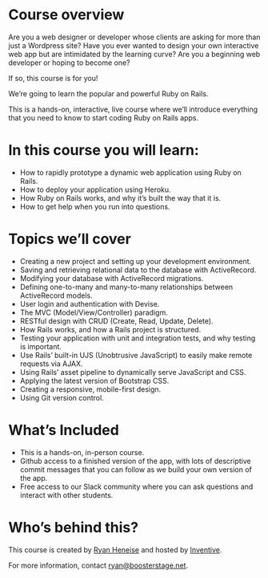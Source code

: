 # Course overview

Are you a web designer or developer whose clients are asking for  more than just a Wordpress site? Have you ever wanted to design your own interactive web app but are intimidated by the learning curve? Are you a beginning web developer or hoping to become one? 

If so, this course is for you! 

We’re going to learn the popular and powerful Ruby on Rails. 

This is a hands-on, interactive, live course where we’ll introduce everything that you need to know to start coding Ruby on Rails apps. 


# In this course you will learn: 

- How to rapidly prototype a dynamic web application using Ruby on Rails. 
- How to deploy your application using Heroku.
- How Ruby on Rails works, and why it’s built the way that it is. 
- How to get help when you run into questions. 

# Topics we’ll cover

- Creating a new project and setting up your development environment. 
- Saving and retrieving relational data to the database with ActiveRecord. 
- Modifying your database with ActiveRecord migrations. 
- Defining one-to-many and many-to-many relationships between ActiveRecord models. 
- User login and authentication with Devise. 
- The MVC (Model/View/Controller) paradigm. 
- RESTful design with CRUD (Create, Read, Update, Delete). 
- How Rails works, and how a Rails project is structured. 
- Testing your application with unit and integration tests, and why testing is important. 
- Use Rails’ built-in UJS (Unobtrusive JavaScript) to easily make remote requests via AJAX. 
- Using Rails’ asset pipeline to dynamically serve JavaScript and CSS. 
- Applying the latest version of Bootstrap CSS. 
- Creating a responsive, mobile-first design. 
- Using Git version control. 


# What’s Included

- This is a hands-on, in-person course. 
- Github access to a finished version of the app, with lots of descriptive commit messages that you can follow as we build your own version of the app. 
- Free access to our Slack community where you can ask questions and interact with other students. 


# Who’s behind this? 

This course is created by [Ryan Heneise](https://github.com/crispinheneise) and hosted by [Inventive](https://inventive.io). 

For more information, contact [ryan@boosterstage.net](mailto:ryan@boosterstage.net). 



